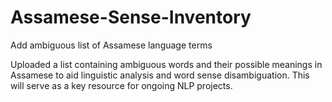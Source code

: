 # Assamese-Sense-Inventory
Add ambiguous list of Assamese language terms

Uploaded a list containing ambiguous words and their possible meanings
in Assamese to aid linguistic analysis and word sense disambiguation.
This will serve as a key resource for ongoing NLP projects.
